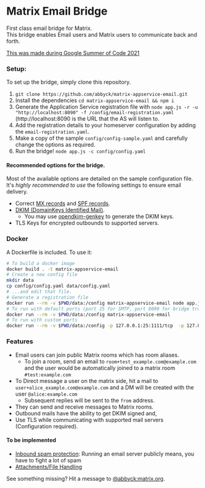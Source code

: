 # Matrix Email Bridge

First class email bridge for Matrix.  
This bridge enables Email users and Matrix users to communicate back and forth.

[This was made during Google Summer of Code 2021](https://matrix.org/blog/2021/05/20/google-summer-of-code-2021#abhinav-krishna-c-k-first-class-email-bridge)


### Setup:

To set up the bridge, simply clone this repository.

1. `git clone https://github.com/abbyck/matrix-appservice-email.git`
2. Install the dependencies `cd matrix-appservice-email && npm i`
3. Generate the Application Service registration file with
`node app.js -r -u "http://localhost:8090" -f /config/email-registration.yaml` (http://localhost:8090 is the URL that the AS will listen to.
4. Add the registration details to your homeserver configuration by adding the `email-registration.yaml`.
5. Make a copy of the sample `config/config-sample.yaml` and carefully change the options as required.
6. Run the bridge!
```node app.js -c config/config.yaml```

#### Recommended options for the bridge.

Most of the available options are detailed on the sample configuration file.  
It's _highly recommended to use_ the following settings to ensure email delivery.
* Correct [MX records](https://www.cloudflare.com/en-in/learning/dns/dns-records/dns-mx-record/) and [SPF records](https://en.wikipedia.org/wiki/Sender_Policy_Framework). 
* [DKIM (DomainKeys Identified Mail)](https://en.wikipedia.org/wiki/DomainKeys_Identified_Mail).
    - You may use [opendkim-genkey](http://www.opendkim.org/opendkim-genkey.8.html) to generate the DKIM keys.
* TLS Keys for encrypted outbounds to supported servers.

### Docker

A Dockerfile is included. To use it:

```sh
# To build a docker image
docker build . -t matrix-appservice-email
# Create a new config file
mkdir data
cp config/config.yaml data/config.yaml
# ...and edit that file.
# Generate a registration file
docker run --rm -v $PWD/data:/config matrix-appservice-email node app.js -r -u "http://localhost:8090" -f /config/email-registration.yaml
# To run with default ports (port 25 for SMTP, port 8090 for bridge traffic)
docker run --rm -v $PWD/data:/config matrix-appservice-email
# To run with custom ports
docker run --rm -v $PWD/data:/config -p 127.0.0.1:25:1111/tcp  -p 127.0.0.1:8090:2222/tcp matrix-appservice-email
```

### Features
* Email users can join public Matrix rooms which has room aliases.
  * To join a room, send an email to `room+test_example.com@example.com` and the user would be automatically joined to a 
  matrix room `#test:example.com`
* To Direct message a user on the matrix side, hit a mail to `user+alice_example.com@example.com` and a DM will be created with the user `@alice:example.com`
  * Subsequent replies will be sent to the `from` address.
* They can send and receive messages to Matrix rooms.
* Outbound mails have the ability to get DKIM signed and,
* Use TLS while communicating with supported mail servers (Configuration required).

#### To be implemented
* [Inbound spam protection](https://github.com/abbyck/matrix-appservice-email/issues/6): Running an email server 
publicly means, you have to fight a lot of spam
* [Attachments/File Handling](https://github.com/abbyck/matrix-appservice-email/issues/7)

See something missing? Hit a message to [@abbyck:matrix.org](https://matrix.to/#/@abbyck:matrix.org).
